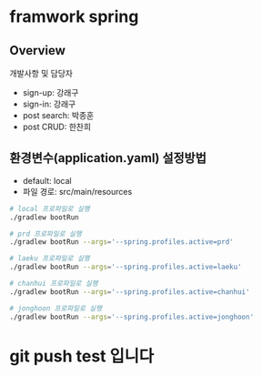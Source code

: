 # framwork spring
## Overview
개발사항 및 담당자
- sign-up: 강래구
- sign-in: 강래구
- post search: 박종훈
- post CRUD: 한찬희

## 환경변수(application.yaml) 설정방법
- default: local
- 파일 경로: src/main/resources
```bash
# local 프로파일로 실행
./gradlew bootRun

# prd 프로파일로 실행
./gradlew bootRun --args='--spring.profiles.active=prd'

# laeku 프로파일로 실행
./gradlew bootRun --args='--spring.profiles.active=laeku'

# chanhui 프로파일로 실행
./gradlew bootRun --args='--spring.profiles.active=chanhui'

# jonghoon 프로파일로 실행
./gradlew bootRun --args='--spring.profiles.active=jonghoon'
```

# git push test 입니다
